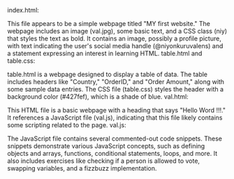 index.html:

This file appears to be a simple webpage titled "MY first website."
The webpage includes an image (val.jpg), some basic text, and a CSS class (niy) that styles the text as bold.
It contains an image, possibly a profile picture, with text indicating the user's social media handle (@niyonkuruvalens) and a statement expressing an interest in learning HTML.
table.html and table.css:

table.html is a webpage designed to display a table of data.
The table includes headers like "Country," "OrderID," and "Order Amount," along with some sample data entries.
The CSS file (table.css) styles the header with a background color (#427fef), which is a shade of blue.
val.html:

This HTML file is a basic webpage with a heading that says "Hello Word !!!."
It references a JavaScript file (val.js), indicating that this file likely contains some scripting related to the page.
val.js:

The JavaScript file contains several commented-out code snippets.
These snippets demonstrate various JavaScript concepts, such as defining objects and arrays, functions, conditional statements, loops, and more.
It also includes exercises like checking if a person is allowed to vote, swapping variables, and a fizzbuzz implementation.
